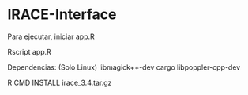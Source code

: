 # IRACE-Interface

Para ejecutar, iniciar app.R

Rscript app.R

Dependencias: (Solo Linux) libmagick++-dev cargo libpoppler-cpp-dev

R CMD INSTALL irace_3.4.tar.gz

